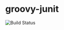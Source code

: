 # groovy-junit

![Build Status](https://travis-ci.org/cyber-dojo-languages/groovy-junit.svg?branch=master)

